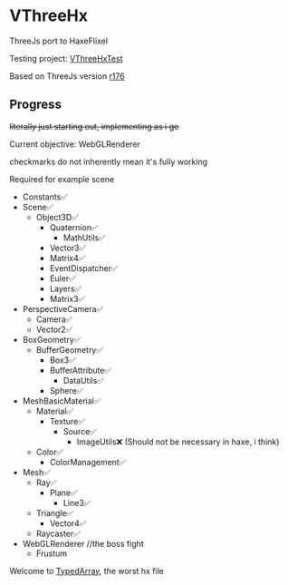 # VThreeHx

ThreeJs port to HaxeFlixel

Testing project: [VThreeHxTest](https://github.com/VMan-2002/VThreeHxTest)

Based on ThreeJs version [r176](https://github.com/mrdoob/three.js/tree/r176)

## Progress

~~literally just starting out, implementing as i go~~

Current objective: WebGLRenderer

checkmarks do not inherently mean it's fully working

Required for example scene
- Constants✅
- Scene✅
    - Object3D✅
        - Quaternion✅
            - MathUtils✅
        - Vector3✅
        - Matrix4✅
        - EventDispatcher✅
        - Euler✅
        - Layers✅
        - Matrix3✅
- PerspectiveCamera✅
    - Camera✅
    - Vector2✅
- BoxGeometry✅
    - BufferGeometry✅
        - Box3✅
        - BufferAttribute✅
            - DataUtils✅
        - Sphere✅
- MeshBasicMaterial✅
    - Material✅
        - Texture✅
            - Source✅
                - ImageUtils❌ (Should not be necessary in haxe, i think)
    - Color✅
        - ColorManagement✅
- Mesh✅
    - Ray✅
        - Plane✅
            - Line3✅
    - Triangle✅
        - Vector4✅
    - Raycaster✅
- WebGLRenderer //the boss fight
    - Frustum

Welcome to [TypedArray](https://github.com/VMan-2002/VThreeHx/blob/main/vman2002/vthreehx/TypedArray.hx), the worst hx file
